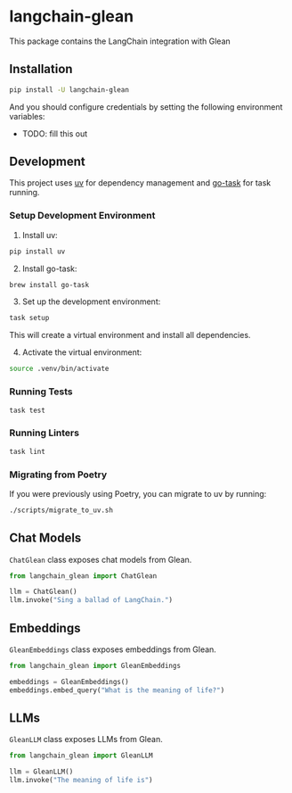 # langchain-glean

This package contains the LangChain integration with Glean

## Installation

```bash
pip install -U langchain-glean
```

And you should configure credentials by setting the following environment variables:

* TODO: fill this out

## Development

This project uses [uv](https://github.com/astral-sh/uv) for dependency management and [go-task](https://taskfile.dev/) for task running.

### Setup Development Environment

1. Install uv:

```bash
pip install uv
```

2. Install go-task:

```bash
brew install go-task
```

3. Set up the development environment:

```bash
task setup
```

This will create a virtual environment and install all dependencies.

4. Activate the virtual environment:

```bash
source .venv/bin/activate
```

### Running Tests

```bash
task test
```

### Running Linters

```bash
task lint
```

### Migrating from Poetry

If you were previously using Poetry, you can migrate to uv by running:

```bash
./scripts/migrate_to_uv.sh
```

## Chat Models

`ChatGlean` class exposes chat models from Glean.

```python
from langchain_glean import ChatGlean

llm = ChatGlean()
llm.invoke("Sing a ballad of LangChain.")
```

## Embeddings

`GleanEmbeddings` class exposes embeddings from Glean.

```python
from langchain_glean import GleanEmbeddings

embeddings = GleanEmbeddings()
embeddings.embed_query("What is the meaning of life?")
```

## LLMs
`GleanLLM` class exposes LLMs from Glean.

```python
from langchain_glean import GleanLLM

llm = GleanLLM()
llm.invoke("The meaning of life is")
```
